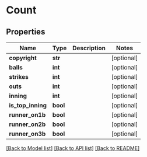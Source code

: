 # Count

## Properties
Name | Type | Description | Notes
------------ | ------------- | ------------- | -------------
**copyright** | **str** |  | [optional] 
**balls** | **int** |  | [optional] 
**strikes** | **int** |  | [optional] 
**outs** | **int** |  | [optional] 
**inning** | **int** |  | [optional] 
**is_top_inning** | **bool** |  | [optional] 
**runner_on1b** | **bool** |  | [optional] 
**runner_on2b** | **bool** |  | [optional] 
**runner_on3b** | **bool** |  | [optional] 

[[Back to Model list]](../README.md#documentation-for-models) [[Back to API list]](../README.md#documentation-for-api-endpoints) [[Back to README]](../README.md)


